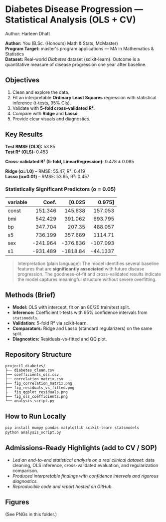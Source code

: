 
# Diabetes Disease Progression — Statistical Analysis (OLS + CV)

Author: Harleen Dhatt

**Author:** You (B.Sc. (Honours) Math & Stats, McMaster)  
**Program Target:** master's program applications — MA in Mathematics & Statistics  
**Dataset:** Real-world *Diabetes* dataset (scikit-learn). Outcome is a quantitative measure of disease progression one year after baseline.

## Objectives
1. Clean and explore the data.
2. Fit an interpretable **Ordinary Least Squares** regression with statistical inference (t-tests, 95% CIs).
3. Validate with **5-fold cross-validated R²**.
4. Compare with **Ridge** and **Lasso**.
5. Provide clear visuals and diagnostics.

## Key Results

**Test RMSE (OLS):** 53.85  
**Test R² (OLS):** 0.453  

**Cross-validated R² (5-fold, LinearRegression):** 0.478 ± 0.085

**Ridge (α=1.0)** – RMSE: 55.47, R²: 0.419  
**Lasso (α=0.01)** – RMSE: 53.65, R²: 0.457


### Statistically Significant Predictors (α = 0.05)
| variable   |    Coef. |    [0.025 |    0.975] |
|:-----------|---------:|----------:|----------:|
| const      |  151.346 |   145.638 |  157.053  |
| bmi        |  542.429 |   391.062 |  693.795  |
| bp         |  347.704 |   207.35  |  488.057  |
| s5         |  736.199 |   357.689 | 1114.71   |
| sex        | -241.964 |  -376.836 | -107.093  |
| s1         | -931.489 | -1818.84  |  -44.1337 |

> Interpretation (plain language): The model identifies several baseline features that are **significantly associated** with future disease progression. The goodness-of-fit and cross-validated results indicate the model captures meaningful structure without severe overfitting.

## Methods (Brief)
- **Model:** OLS with intercept, fit on an 80/20 train/test split.
- **Inference:** Coefficient t-tests with 95% confidence intervals from `statsmodels`.
- **Validation:** 5-fold R² via scikit-learn.
- **Comparators:** Ridge and Lasso (standard regularizers) on the same split.
- **Diagnostics:** Residuals-vs-fitted and QQ plot.

## Repository Structure
```
project1_diabetes/
├── diabetes_clean.csv
├── coefficients_ols.csv
├── correlation_matrix.csv
├── fig_correlation_matrix.png
├── fig_residuals_vs_fitted.png
├── fig_qqplot_residuals.png
├── fig_ols_coefficients.png
└── analysis_script.py
```

## How to Run Locally
```bash
pip install numpy pandas matplotlib scikit-learn statsmodels
python analysis_script.py
```

## Admissions-Ready Highlights (add to CV / SOP)
- *Led an end-to-end statistical analysis on a real clinical dataset:* data cleaning, OLS inference, cross-validated evaluation, and regularization comparison.
- *Produced interpretable findings with confidence intervals and rigorous diagnostics.*
- *Reproducible code and report hosted on GitHub.*

## Figures
(See PNGs in this folder.)